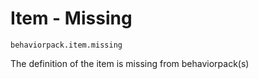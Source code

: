 # Item - Missing

`behaviorpack.item.missing`

The definition of the item is missing from behaviorpack(s)
